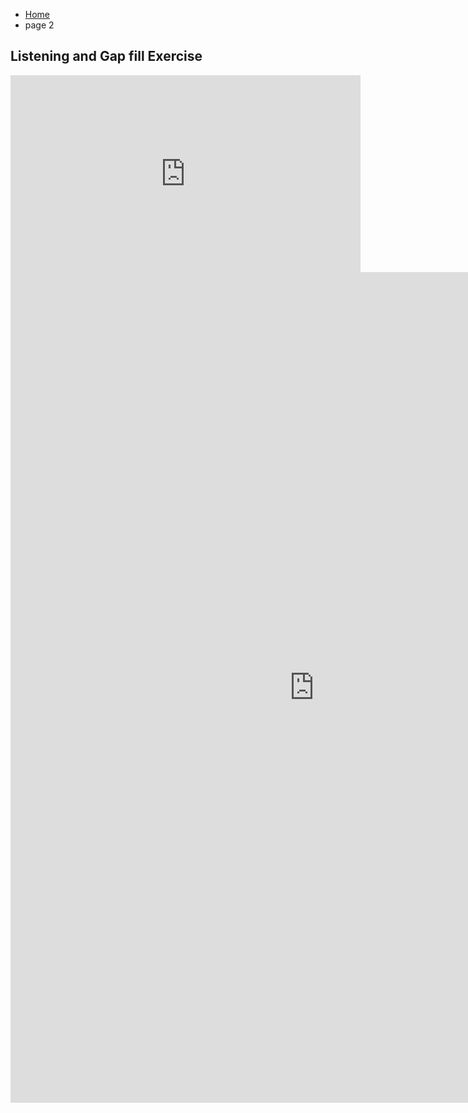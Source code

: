 <ul class="breadcrumb">
  <li><a href="index.html">Home</a></li>
  <li>page 2</li>
</ul>

<h2>Listening and Gap fill Exercise</h2>

<iframe width="560" height="315" src="https://www.youtube.com/embed/mHqTpEgDRwQ?rel=0" frameborder="0" allowfullscreen></iframe>

<iframe src="https://h5p.org/h5p/embed/136144" width="972" height="1329" frameborder="0" allowfullscreen="allowfullscreen"></iframe><script src="https://h5p.org/sites/all/modules/h5p/library/js/h5p-resizer.js" charset="UTF-8"></script>

